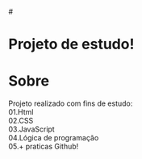 #<h1>Projeto de estudo!</h1>

<h1>Sobre</h1>
<p>Projeto realizado com fins de estudo:<br>01.Html<br>02.CSS<br>03.JavaScript<br>04.Lógica de programação<br>05.+ praticas Github!</p>

